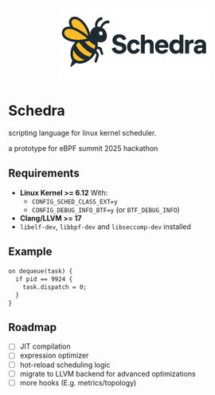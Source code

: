 <p align="center"><img src="./.github/logo.png"></p>

# Schedra
scripting language for linux kernel scheduler.

a prototype for eBPF summit 2025 hackathon

## Requirements
- **Linux Kernel >= 6.12**
  With:
  - `CONFIG_SCHED_CLASS_EXT=y`
  - `CONFIG_DEBUG_INFO_BTF=y` (or `BTF_DEBUG_INFO`)
- **Clang/LLVM >= 17**
- `libelf-dev`, `libbpf-dev` and `libseccomp-dev` installed

## Example
```
on dequeue(task) {
  if pid == 9924 {
    task.dispatch = 0;
  }
}
```

## Roadmap
- [ ] JIT compilation
- [ ] expression optimizer
- [ ] hot-reload scheduling logic
- [ ] migrate to LLVM backend for advanced optimizations
- [ ] more hooks (E.g. metrics/topology)
